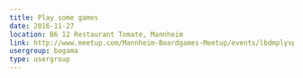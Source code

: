 ```yaml
---
title: Play some games
date: 2016-11-27
location: B6 12 Restaurant Tomate, Mannheim
link: http://www.meetup.com/Mannheim-Boardgames-Meetup/events/lbdmplyvpbkc/
usergroup: bogama
type: usergroup
---
```

